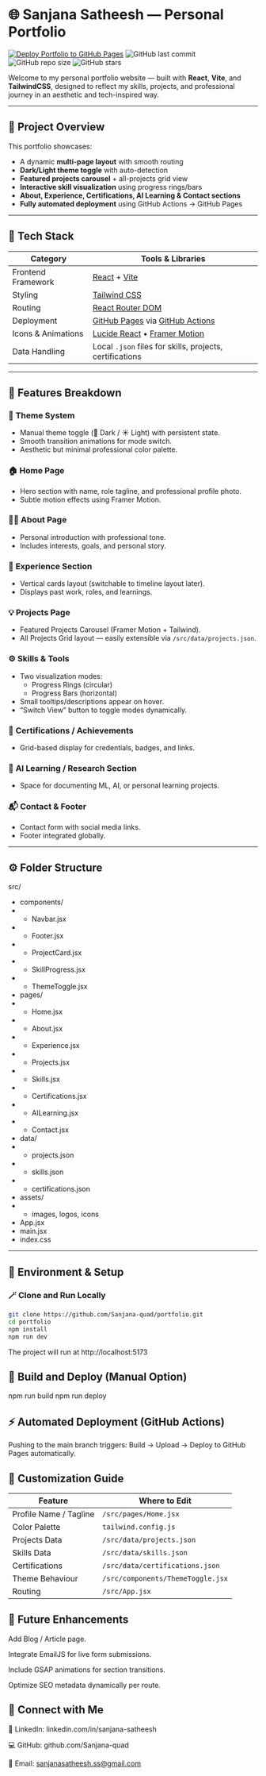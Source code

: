 # 🌐 Sanjana Satheesh — Personal Portfolio

[![Deploy Portfolio to GitHub Pages](https://github.com/Sanjana-quad/portfolio/actions/workflows/deploy.yml/badge.svg)](https://github.com/Sanjana-quad/portfolio/actions/workflows/deploy.yml)
![GitHub last commit](https://img.shields.io/github/last-commit/Sanjana-quad/portfolio)
![GitHub repo size](https://img.shields.io/github/repo-size/Sanjana-quad/portfolio)
![GitHub stars](https://img.shields.io/github/stars/Sanjana-quad/portfolio?style=social)

Welcome to my personal portfolio website — built with **React**, **Vite**, and **TailwindCSS**, designed to reflect my skills, projects, and professional journey in an aesthetic and tech-inspired way.

---

## 🚀 Project Overview

This portfolio showcases:
- A dynamic **multi-page layout** with smooth routing
- **Dark/Light theme toggle** with auto-detection
- **Featured projects carousel** + all-projects grid view
- **Interactive skill visualization** using progress rings/bars
- **About, Experience, Certifications, AI Learning & Contact sections**
- **Fully automated deployment** using GitHub Actions → GitHub Pages

---

## 🧱 Tech Stack

| Category | Tools & Libraries |
|-----------|-------------------|
| Frontend Framework | [React](https://reactjs.org/) + [Vite](https://vitejs.dev/) |
| Styling | [Tailwind CSS](https://tailwindcss.com/) |
| Routing | [React Router DOM](https://reactrouter.com/en/main) |
| Deployment | [GitHub Pages](https://pages.github.com/) via [GitHub Actions](https://docs.github.com/en/actions) |
| Icons & Animations | [Lucide React](https://lucide.dev/) • [Framer Motion](https://www.framer.com/motion/) |
| Data Handling | Local `.json` files for skills, projects, certifications |

---

## 🧭 Features Breakdown

### 🎨 **Theme System**
- Manual theme toggle (🌙 Dark / ☀️ Light) with persistent state.
- Smooth transition animations for mode switch.
- Aesthetic but minimal professional color palette.

### 🏠 **Home Page**
- Hero section with name, role tagline, and professional profile photo.
- Subtle motion effects using Framer Motion.

### 👩‍💼 **About Page**
- Personal introduction with professional tone.
- Includes interests, goals, and personal story.

### 💼 **Experience Section**
- Vertical cards layout (switchable to timeline layout later).
- Displays past work, roles, and learnings.

### 💡 **Projects Page**
- Featured Projects Carousel (Framer Motion + Tailwind).
- All Projects Grid layout — easily extensible via `/src/data/projects.json`.

### ⚙️ **Skills & Tools**
- Two visualization modes:
  - Progress Rings (circular)
  - Progress Bars (horizontal)
- Small tooltips/descriptions appear on hover.
- “Switch View” button to toggle modes dynamically.

### 🏅 **Certifications / Achievements**
- Grid-based display for credentials, badges, and links.

### 🤖 **AI Learning / Research Section**
- Space for documenting ML, AI, or personal learning projects.

### 📬 **Contact & Footer**
- Contact form with social media links.
- Footer integrated globally.

---

## ⚙️ Folder Structure

src/
- components/
- - Navbar.jsx
- - Footer.jsx
- - ProjectCard.jsx
- - SkillProgress.jsx
- - ThemeToggle.jsx
- pages/
- - Home.jsx
- - About.jsx
- - Experience.jsx
- - Projects.jsx
- - Skills.jsx
- - Certifications.jsx
- - AILearning.jsx
- - Contact.jsx
- data/
- - projects.json
- - skills.json
- - certifications.json
- assets/
- - images, logos, icons
- App.jsx
- main.jsx
- index.css


---

## 🧩 Environment & Setup

### 🪄 Clone and Run Locally
```bash
git clone https://github.com/Sanjana-quad/portfolio.git
cd portfolio
npm install
npm run dev
```

The project will run at http://localhost:5173

## 🚀 Build and Deploy (Manual Option)
npm run build
npm run deploy

## ⚡ Automated Deployment (GitHub Actions)

Pushing to the main branch triggers:
Build → Upload → Deploy to GitHub Pages automatically.


## 🌈 Customization Guide

| Feature                | Where to Edit                     |
| ---------------------- | --------------------------------- |
| Profile Name / Tagline | `/src/pages/Home.jsx`             |
| Color Palette          | `tailwind.config.js`              |
| Projects Data          | `/src/data/projects.json`         |
| Skills Data            | `/src/data/skills.json`           |
| Certifications         | `/src/data/certifications.json`   |
| Theme Behaviour        | `/src/components/ThemeToggle.jsx` |
| Routing                | `/src/App.jsx`                    |

## 🧠 Future Enhancements

Add Blog / Article page.

Integrate EmailJS for live form submissions.

Include GSAP animations for section transitions.

Optimize SEO metadata dynamically per route.

## 🤝 Connect with Me

💼 LinkedIn: linkedin.com/in/sanjana-satheesh

💻 GitHub: github.com/Sanjana-quad

📧 Email: sanjanasatheesh.ss@gmail.com


